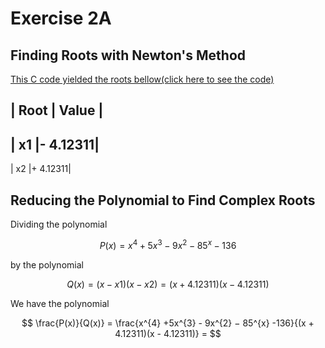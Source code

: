 # Exercise 2A

## Finding Roots with Newton's Method
[This C code yielded the roots bellow(click here to see the code)](ex02a.c)

| Root | Value |
----------------
| x1   |- 4.12311|
----------------
| x2   |+ 4.12311|

## Reducing the Polynomial to Find Complex Roots

Dividing the polynomial 

$$
P(x) =  x^{4} +5x^{3} - 9x^{2} − 85^{x} -136
$$ 

by the polynomial 

$$
    Q(x) = (x - x1)(x - x2) = (x + 4.12311)(x - 4.12311)
$$

We have the polynomial

$$
    \frac{P(x)}{Q(x)} = \frac{x^{4} +5x^{3} - 9x^{2} − 85^{x} -136}{(x + 4.12311)(x - 4.12311)} = 
$$
